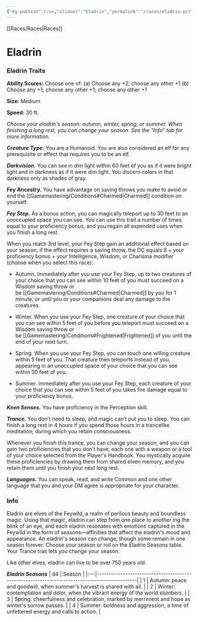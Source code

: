 ```yaml
---
{"dg-publish":true,"aliases":"Eladrin","permalink":"/races/eladrin-pr/","dgHomeLink":false,"dgPassFrontmatter":true}
---
```


[[Races/Races|Races]]
# Eladrin

### Eladrin Traits
**Ability Scores:** Choose one of: (a) Choose any +2; choose any other +1 (b) Choose any +1; choose any other +1; choose any other +1

**Size:** Medium

**Speed:** 30 ft. 

_Choose your eladrin's season: autumn, winter, spring, or summer. When finishing a long rest, you can change your season. See the "Info" tab for more information._

***Creature Type.*** You are a Humanoid. You are also considered an elf for any prerequisite or effect that requires you to be an elf.

***Darkvision.*** You can see in dim light within 60 feet of you as if it were bright light and in darkness as if it were dim light. You discern colors in that darkness only as shades of gray.

**Fey Ancestry.** You have advantage on saving throws you make to avoid or end the [[Gamemastering/Conditions#Charmed|Charmed]] condition on yourself.

***Fey Step.*** As a bonus action, you can magically teleport up to 30 feet to an unoccupied space you can see. You can use this trait a number of times equal to your proficiency bonus, and you regain all expended uses when you finish a long rest.

When you reach 3rd level, your Fey Step gain an additional effect based on your season; if the effect requires a saving throw, the DC equals 8 + your proficiency bonus + your Intelligence, Wisdom, or Charisma modifier (choose when you select this race):

-   Autumn. Immediately after you use your Fey Step, up to two creatures of your choice that you can see within 10 feet of you must succeed on a Wisdom saving throw or be [[Gamemastering/Conditions#Charmed|Charmed]] by you for 1 minute, or until you or your companions deal any damage to the creatures.
    
-   Winter. When you use your Fey Step, one creature of your choice that you can see within 5 feet of you before you teleport must succeed on a Wisdom saving throw or be [[Gamemastering/Conditions#Frightened|Frightened]] of you until the end of your next turn.
    
-   Spring. When you use your Fey Step, you can touch one willing creature within 5 feet of you. That creature then teleports instead of you, appearing in an unoccupied space of your choice that you can see within 30 feet of you.
    
-   Summer. Immediately after you use your Fey Step, each creature of your choice that you can see within 5 feet of you takes fire damage equal to your proficiency bonus.
    

***Keen Senses.*** You have proficiency in the Perception skill.

***Trance.*** You don't need to sleep, and magic can't put you to sleep. You can finish a long rest in 4 hours if you spend those hours in a trancelike meditation, during which you retain consciousness.

Whenever you finish this trance, you can change your season, and you can gain two proficiencies that you don't have, each one with a weapon or a tool of your choice selected from the Player's Handbook. You mystically acquire these proficiencies by drawing them from shared elven memory, and you retain them until you finish your next long rest.

***Languages.*** You can speak, read, and write Common and one other language that you and your DM agree is appropriate for your character.

### Info
Eladrin are elves of the Feywild, a realm of perilous beauty and boundless magic. Using that magic, eladrin can step from one place to another ing the blink of an eye, and each eladrin resonates with emotions captured in the Feywild in the form of seasons—affinities that affect the eladrin's mood and appearance. An eladrin's season can change, though some remain in one season forever. Choose your season or roll on the Eladrin Seasons table. Your Trance trait lets you change your season.

Like other elves, eladrin can live to be over 750 years old.

***Eladrin Seasons***
| d4 | Season                                                                                        |
|:--:|-----------------------------------------------------------------------------------------------|
|  1 | Autumn: peace and goodwill, when summer's harvest is shared with all.                         |
|  2 | Winter: contemplation and dolor, when the vibrant energy of the world slumbers.               |
|  3 | Spring: cheerfulness and celebration, marked by merriment and hope as winter's sorrow passes. |
|  4 | Summer: boldness and aggression, a time of unfettered energy and calls to action.             |
